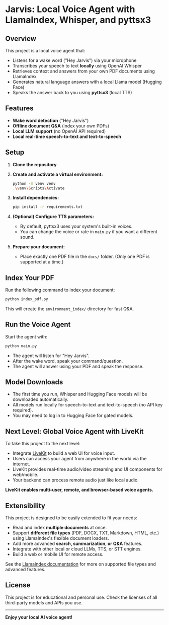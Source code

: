 # Jarvis: Local Voice Agent with LlamaIndex, Whisper, and pyttsx3

## Overview

This project is a local voice agent that:

- Listens for a wake word ("Hey Jarvis") via your microphone
- Transcribes your speech to text **locally** using OpenAI Whisper
- Retrieves context and answers from your own PDF documents using LlamaIndex
- Generates natural language answers with a local Llama model (Hugging Face)
- Speaks the answer back to you using **pyttsx3** (local TTS)

## Features

- **Wake word detection** ("Hey Jarvis")
- **Offline document Q&A** (index your own PDFs)
- **Local LLM support** (no OpenAI API required)
- **Local real-time speech-to-text and text-to-speech**

## Setup

1. **Clone the repository**
2. **Create and activate a virtual environment:**

   ```bash
   python -m venv venv
   .\venv\Scripts\Activate
   ```

3. **Install dependencies:**

   ```bash
   pip install -r requirements.txt
   ```

4. **(Optional) Configure TTS parameters:**

   - By default, pyttsx3 uses your system's built-in voices.
   - You can change the voice or rate in `main.py` if you want a different sound.

5. **Prepare your document:**
   - Place exactly one PDF file in the `docs/` folder. (Only one PDF is supported at a time.)

## Index Your PDF

Run the following command to index your document:

```bash
python index_pdf.py
```

This will create the `environment_index/` directory for fast Q&A.

## Run the Voice Agent

Start the agent with:

```bash
python main.py
```

- The agent will listen for "Hey Jarvis".
- After the wake word, speak your command/question.
- The agent will answer using your PDF and speak the response.

## Model Downloads

- The first time you run, Whisper and Hugging Face models will be downloaded automatically.
- All models run locally for speech-to-text and text-to-speech (no API key required).
- You may need to log in to Hugging Face for gated models.

## Next Level: Global Voice Agent with LiveKit

To take this project to the next level:

- Integrate [LiveKit](https://livekit.io/) to build a web UI for voice input.
- Users can access your agent from anywhere in the world via the internet.
- LiveKit provides real-time audio/video streaming and UI components for web/mobile.
- Your backend can process remote audio just like local audio.

**LiveKit enables multi-user, remote, and browser-based voice agents.**

## Extensibility

This project is designed to be easily extended to fit your needs:

- Read and index **multiple documents** at once.
- Support **different file types** (PDF, DOCX, TXT, Markdown, HTML, etc.) using LlamaIndex's flexible document loaders.
- Add more advanced **search, summarization, or Q&A** features.
- Integrate with other local or cloud LLMs, TTS, or STT engines.
- Build a web or mobile UI for remote access.

See the [LlamaIndex documentation](https://docs.llamaindex.ai/en/stable/) for more on supported file types and advanced features.

## License

This project is for educational and personal use. Check the licenses of all third-party models and APIs you use.

---

**Enjoy your local AI voice agent!**
